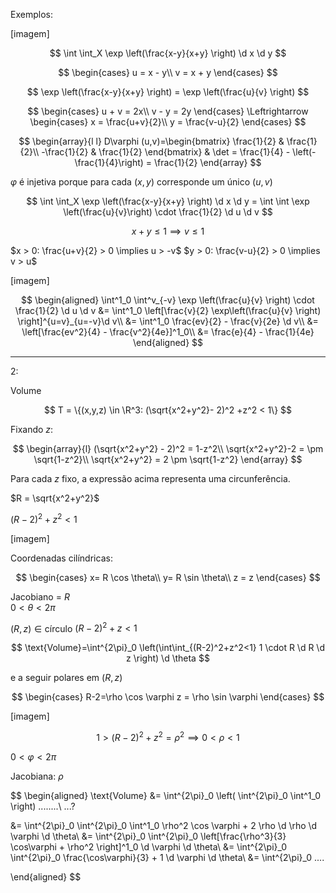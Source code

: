Exemplos:

[imagem]

$$
\int \int_X \exp \left(\frac{x-y}{x+y} \right) \d x \d y
$$

$$
\begin{cases}
u = x - y\\
v = x + y
\end{cases}
$$

$$
\exp \left(\frac{x-y}{x+y} \right) = \exp \left(\frac{u}{v} \right)
$$

$$
\begin{cases}
u + v = 2x\\
v - y = 2y
\end{cases}
\Leftrightarrow
\begin{cases}
x = \frac{u+v}{2}\\
y = \frac{v-u}{2}
\end{cases}
$$

$$
\begin{array}{l l}
D\varphi (u,v)=\begin{bmatrix}
\frac{1}{2} & \frac{1}{2}\\
-\frac{1}{2} & \frac{1}{2}
\end{bmatrix}
&
\det = \frac{1}{4} - \left(-\frac{1}{4}\right) = \frac{1}{2}
\end{array}
$$

$\varphi$ é injetiva porque para cada $(x,y)$ corresponde um único $(u, v)$

$$
\int \int_X \exp \left(\frac{x-y}{x+y} \right) \d x \d y =
\int \int \exp \left(\frac{u}{v}\right) \cdot \frac{1}{2} \d u \d v
$$

$$
x+y \leq 1 \implies v \leq 1
$$

$x > 0: \frac{u+v}{2} > 0 \implies u > -v$
$y > 0: \frac{v-u}{2} > 0 \implies v > u$

[imagem]

$$
\begin{aligned}
\int^1_0 \int^v_{-v} \exp \left(\frac{u}{v} \right) \cdot \frac{1}{2} \d u \d v
&= \int^1_0 \left[\frac{v}{2} \exp\left(\frac{u}{v} \right) \right]^{u=v}_{u=-v}\d v\\
&= \int^1_0 \frac{ev}{2} - \frac{v}{2e} \d v\\
&= \left[\frac{ev^2}{4} - \frac{v^2}{4e}]^1_0\\
&= \frac{e}{4} - \frac{1}{4e}
\end{aligned}
$$

---

2:

Volume

$$
T = \{(x,y,z) \in \R^3: (\sqrt{x^2+y^2}- 2)^2 +z^2 < 1\}
$$

Fixando $z$:

$$
\begin{array}{l}
(\sqrt{x^2+y^2} - 2)^2 = 1-z^2\\
\sqrt{x^2+y^2}-2 = \pm \sqrt{1-z^2}\\
\sqrt{x^2+y^2} = 2 \pm \sqrt{1-z^2}
\end{array}
$$

Para cada $z$ fixo, a expressão acima representa uma circunferência.

$R = \sqrt{x^2+y^2}$

$(R-2)^2+z^2 < 1$

[imagem]

Coordenadas cilíndricas:

$$
\begin{cases}
x= R \cos \theta\\
y= R \sin \theta\\
z = z
\end{cases}
$$

Jacobiano = $R$  
$0 < \theta < 2\pi$

$(R, z) \in \text{círculo}$
$(R - 2)^2 + z < 1$

$$
\text{Volume}=\int^{2\pi}_0 \left(\int\int_{(R-2)^2+z^2<1} 1 \cdot R \d R \d z \right) \d \theta
$$

e a seguir polares em $(R, z)$

$$
\begin{cases}
R-2=\rho \cos \varphi
z = \rho \sin \varphi
\end{cases}
$$

[imagem]

$$
1 > (R-2)^2 + z^2 = \rho^2 \implies 0 < \rho < 1
$$

$0 < \varphi < 2\pi$

Jacobiana: $\rho$

$$
\begin{aligned}
\text{Volume} &= \int^{2\pi}_0 \left( \int^{2\pi}_0 \int^1_0 \right) ........\\
...?

&= \int^{2\pi}_0 \int^{2\pi}_0 \int^1_0 \rho^2 \cos \varphi + 2 \rho \d \rho \d \varphi \d \theta\\
&= \int^{2\pi}_0 \int^{2\pi}_0 \left[\frac{\rho^3}{3} \cos\varphi + \rho^2 \right]^1_0 \d \varphi \d \theta\\
&= \int^{2\pi}_0 \int^{2\pi}_0 \frac{\cos\varphi}{3} + 1 \d \varphi \d \theta\\
&= \int^{2\pi}_0 ....

\end{aligned}
$$
